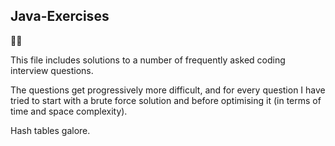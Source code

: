 ## Java-Exercises

:technologist:

This file includes solutions to a number of frequently asked coding interview questions.

The questions get progressively more difficult, and for every question I have tried to start with a brute force solution
and before optimising it (in terms of time and space complexity).

Hash tables galore.
